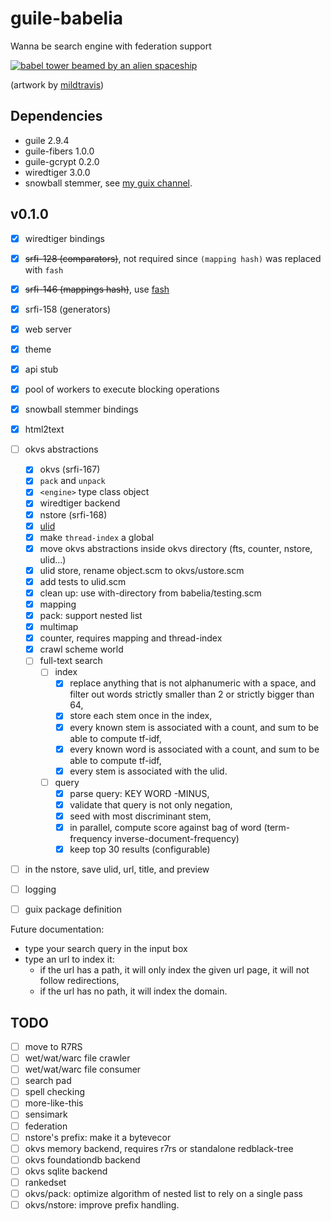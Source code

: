 # guile-babelia

Wanna be search engine with federation support

[![babel tower beamed by an alien spaceship](https://cdn.dribbble.com/users/2441249/screenshots/4890251/babeldrbl.jpg)](https://dribbble.com/shots/4890251-Babel)

(artwork by [mildtravis](https://dribbble.com/mildtravis))

## Dependencies

- guile 2.9.4
- guile-fibers 1.0.0
- guile-gcrypt 0.2.0
- wiredtiger 3.0.0
- snowball stemmer, see [my guix channel](https://git.sr.ht/~amz3/guix-amz3-channel).

## v0.1.0

- [x] wiredtiger bindings
- [x] ~~srfi-128 (comparators)~~, not required since `(mapping hash)`
      was replaced with `fash`
- [x] ~~srfi-146 (mappings hash)~~, use
      [fash](https://www.wingolog.org/pub/fash.scm)
- [x] srfi-158 (generators)
- [x] web server
- [x] theme
- [x] api stub
- [x] pool of workers to execute blocking operations
- [x] snowball stemmer bindings
- [x] html2text
- [ ] okvs abstractions
  - [x] okvs (srfi-167)
  - [x] `pack` and `unpack`
  - [x] `<engine>` type class object
  - [x] wiredtiger backend
  - [x] nstore (srfi-168)
  - [x] [ulid](https://github.com/ulid/spec)
  - [x] make `thread-index` a global
  - [x] move okvs abstractions inside okvs directory (fts, counter,
        nstore, ulid...)
  - [x] ulid store, rename object.scm to okvs/ustore.scm
  - [x] add tests to ulid.scm
  - [x] clean up: use with-directory from babelia/testing.scm
  - [x] mapping
  - [x] pack: support nested list
  - [x] multimap
  - [x] counter, requires mapping and thread-index
  - [x] crawl scheme world
  - [ ] full-text search
    - [ ] index
      - [x] replace anything that is not alphanumeric with a space, and
            filter out words strictly smaller than 2 or strictly bigger
            than 64,
      - [x] store each stem once in the index,
      - [x] every known stem is associated with a count, and sum to be
            able to compute tf-idf,
      - [x] every known word is associated with a count, and sum to be
            able to compute tf-idf,
      - [x] every stem is associated with the ulid.
    - [ ] query
      - [x] parse query: KEY WORD -MINUS,
      - [x] validate that query is not only negation,
      - [x] seed with most discriminant stem,
      - [x] in parallel, compute score against bag of word
            (term-frequency inverse-document-frequency)
      - [x] keep top 30 results (configurable)
- [ ] in the nstore, save ulid, url, title, and preview
- [ ] logging
- [ ] guix package definition


Future documentation:

- type your search query in the input box
- type an url to index it:
  - if the url has a path, it will only index the given url page, it
    will not follow redirections,
  - if the url has no path, it will index the domain.

## TODO

- [ ] move to R7RS
- [ ] wet/wat/warc file crawler
- [ ] wet/wat/warc file consumer
- [ ] search pad
- [ ] spell checking
- [ ] more-like-this
- [ ] sensimark
- [ ] federation
- [ ] nstore's prefix: make it a bytevecor
- [ ] okvs memory backend, requires r7rs or standalone redblack-tree
- [ ] okvs foundationdb backend
- [ ] okvs sqlite backend
- [ ] rankedset
- [ ] okvs/pack: optimize algorithm of nested list to rely on a single
      pass
- [ ] okvs/nstore: improve prefix handling.
